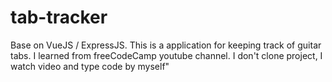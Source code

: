 # tab-tracker
Base on VueJS / ExpressJS. This is a application for keeping track of guitar tabs. I learned from freeCodeCamp youtube channel.
I don't clone project, I watch video and type code by myself"
